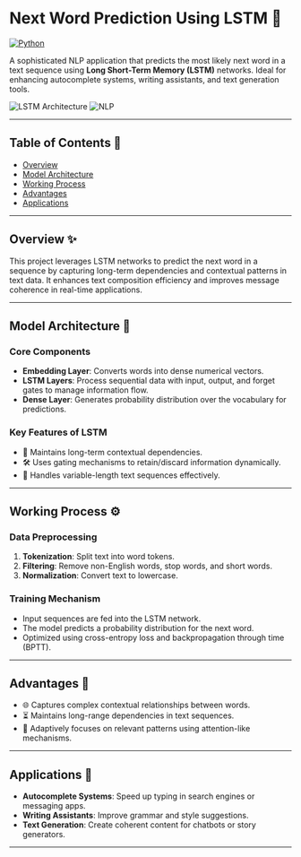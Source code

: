 # Next Word Prediction Using LSTM 🔮

[![Python](https://img.shields.io/badge/Python-3.8%2B-blue.svg)](https://www.python.org/)

A sophisticated NLP application that predicts the most likely next word in a text sequence using **Long Short-Term Memory (LSTM)** networks. Ideal for enhancing autocomplete systems, writing assistants, and text generation tools.

![LSTM Architecture](https://img.shields.io/badge/Architecture-LSTM-orange) ![NLP](https://img.shields.io/badge/Field-Natural_Language_Processing-green)

---

## Table of Contents 📑
- [Overview](#overview)
- [Model Architecture](#model-architecture)
- [Working Process](#working-process)
- [Advantages](#advantages)
- [Applications](#applications)

---

## Overview ✨
This project leverages LSTM networks to predict the next word in a sequence by capturing long-term dependencies and contextual patterns in text data. It enhances text composition efficiency and improves message coherence in real-time applications.

---

## Model Architecture 🧠

### Core Components
- **Embedding Layer**: Converts words into dense numerical vectors.
- **LSTM Layers**: Process sequential data with input, output, and forget gates to manage information flow.
- **Dense Layer**: Generates probability distribution over the vocabulary for predictions.

### Key Features of LSTM
- 🎯 Maintains long-term contextual dependencies.
- 🛠️ Uses gating mechanisms to retain/discard information dynamically.
- 🔄 Handles variable-length text sequences effectively.

---

## Working Process ⚙️

### Data Preprocessing
1. **Tokenization**: Split text into word tokens.
2. **Filtering**: Remove non-English words, stop words, and short words.
3. **Normalization**: Convert text to lowercase.

### Training Mechanism
- Input sequences are fed into the LSTM network.
- The model predicts a probability distribution for the next word.
- Optimized using cross-entropy loss and backpropagation through time (BPTT).

---

## Advantages 🚀
- 🌐 Captures complex contextual relationships between words.
- ⏳ Maintains long-range dependencies in text sequences.
- 🤖 Adaptively focuses on relevant patterns using attention-like mechanisms.

---

## Applications 📱
- **Autocomplete Systems**: Speed up typing in search engines or messaging apps.
- **Writing Assistants**: Improve grammar and style suggestions.
- **Text Generation**: Create coherent content for chatbots or story generators.

---
